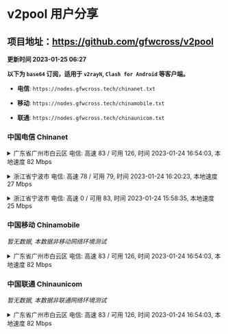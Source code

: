# v2pool 用户分享
## 项目地址：<https://github.com/gfwcross/v2pool>
**更新时间 2023-01-25 06:27**


**以下为 `base64` 订阅，适用于 `v2rayN`, `Clash for Android` 等客户端。**

- **电信**: `https://nodes.gfwcross.tech/chinanet.txt`

- **移动**: `https://nodes.gfwcross.tech/chinamobile.txt`

- **联通**: `https://nodes.gfwcross.tech/chinaunicom.txt`


### 中国电信 Chinanet
<details><summary>广东省广州市白云区 电信: 高速 83 / 可用 126, 时间 2023-01-24 16:54:03, 本地速度 82 Mbps</summary><p>可用节点订阅：https://transfer.sh/25cnVU/running.txt<br>高速节点订阅：https://transfer.sh/A9572e/good.txt<br>低延迟节点订阅：https://transfer.sh/NvbssX/low_delay.txt</p></details>
<p></p><details><summary>浙江省宁波市 电信: 高速 78 / 可用 79, 时间 2023-01-24 16:20:23, 本地速度 27 Mbps</summary><p>可用节点订阅：https://transfer.sh/CsotRR/running.txt<br>高速节点订阅：https://transfer.sh/E3I5Vp/good.txt<br>低延迟节点订阅：https://transfer.sh/8kPyQi/low_delay.txt</p></details>
<p></p><details><summary>浙江省宁波市 电信: 高速 0 / 可用 83, 时间 2023-01-24 15:58:35, 本地速度 25 Mbps</summary><p>可用节点订阅：https://transfer.sh/YlQ6vm/running.txt<br>高速节点订阅：https://transfer.sh/0RxCT8/good.txt<br>低延迟节点订阅：https://transfer.sh/0NRiBM/low_delay.txt</p></details>
<p></p>

### 中国移动 Chinamobile
<i>暂无数据, 本数据非移动网络环境测试</i>
<details><summary>广东省广州市白云区 电信: 高速 83 / 可用 126, 时间 2023-01-24 16:54:03, 本地速度 82 Mbps</summary><p>可用节点订阅：https://transfer.sh/25cnVU/running.txt<br>高速节点订阅：https://transfer.sh/A9572e/good.txt<br>低延迟节点订阅：https://transfer.sh/NvbssX/low_delay.txt</p></details>
<p></p>

### 中国联通 Chinaunicom
<i>暂无数据, 本数据非联通网络环境测试</i>
<details><summary>广东省广州市白云区 电信: 高速 83 / 可用 126, 时间 2023-01-24 16:54:03, 本地速度 82 Mbps</summary><p>可用节点订阅：https://transfer.sh/25cnVU/running.txt<br>高速节点订阅：https://transfer.sh/A9572e/good.txt<br>低延迟节点订阅：https://transfer.sh/NvbssX/low_delay.txt</p></details>
<p></p>
